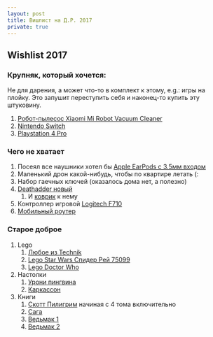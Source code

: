 ```yaml
---
layout: post
title: Вишлист на Д.Р. 2017
private: true
---
```


## Wishlist 2017

### Крупняк, который хочется:

Не для дарения, а может что-то в комплект к этому, e.g.: игры на плойку. Это запушит переступить себя и наконец-то купить эту штуковину.
1. [Робот-пылесос Xiaomi Mi Robot Vacuum Cleaner](http://www.foxpox.ru/shop/UID_1424.html)
2. [Nintendo Switch](https://mir.nintendo.ru/categories/switch)
3. [Playstation 4 Pro](http://www.mvideo.ru/products/igrovaya-konsol-playstation-4-pro-1tb-cuh-7008b-40065249)

### Чего не хватает

1. Посеял все наушники хотел бы [Apple EarPods с 3.5мм входом](https://www.apple.com/ru/shop/product/MNHF2ZM/A/earpods-%D1%81-%D1%80%D0%B0%D0%B7%D1%8A%D1%91%D0%BC%D0%BE%D0%BC-35-%D0%BC%D0%BC)
2. Маленький дрон какой-нибудь, чтобы по квартире летать (:
3. Набор гаечных ключей (оказалось дома нет, а полезно)
4. [Deathadder новый](https://www.razerzone.ru/product/mouses/deathadder-3500)
    1. И [коврик](https://www.razerzone.ru/product/mousepads/) к нему
5. Контроллер игровой [Logitech F710](http://gaming.logitech.com/ru-ru/product/f710-wireless-gamepad)
6. [Мобильный роутер](https://market.yandex.ru/product/13067065?show-uid=050641276356821320016002&nid=55410&track=product_card_analog)

### Старое доброе
1. Lego
    1. [Любое из Technik](https://www.toy.ru/catalog/tekhnik/)
    2. [Lego Star Wars Спидер Рей 75099](https://www.toy.ru/catalog/zvezdnye_voyny/lego_star_wars_75099_lego_zvezdnye_voyny_nabor_epizod_vii_probuzhdenie_sily_1/)
    3. [Lego Doctor Who](https://shop.lego.com/en-GB/Doctor-Who-21304)
2. Настолки
    1. [Урони пингвина](http://www.mosigra.ru/Face/Show/lovushka_dlya_pingvina/)
    2. [Каркассон](https://hobbyworld.ru/karkasson-korolevskij-podarok)
3. Книги
    1. [Скотт Пилигрим](http://www.chookandgeek.ru/search?q=%D0%A1%D0%9A%D0%9E%D0%A2%D0%A2+%D0%9F%D0%98%D0%9B%D0%98%D0%93%D0%A0%D0%98%D0%9C) начиная с 4 тома включительно
    2. [Сага](http://www.chookandgeek.ru/product/saga-tom-1-2)
    3. [Ведьмак 1](http://www.chookandgeek.ru/product/vedmak-dom-vitrazhey)
    4. [Ведьмак 2](http://www.chookandgeek.ru/product/vedmak-lisi-deti)